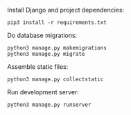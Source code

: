 Install Django and project dependencies:

```
pip3 install -r requirements.txt
```

Do database migrations:

```
python3 manage.py makemigrations
python3 manage.py migrate
```

Assemble static files:

```
python3 manage.py collectstatic
```

Run development server:

```
python3 manage.py runserver
```

